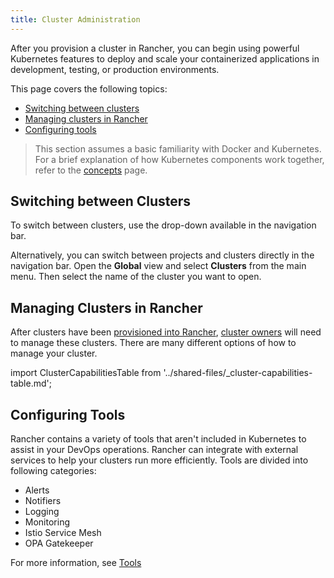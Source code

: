 ```yaml
---
title: Cluster Administration
---
```


After you provision a cluster in Rancher, you can begin using powerful Kubernetes features to deploy and scale your containerized applications in development, testing, or production environments.

This page covers the following topics:

- [Switching between clusters](#switching-between-clusters)
- [Managing clusters in Rancher](#managing-clusters-in-rancher)
- [Configuring tools](#configuring-tools)

> This section assumes a basic familiarity with Docker and Kubernetes. For a brief explanation of how Kubernetes components work together, refer to the [concepts](../reference-guides/kubernetes-concepts.md) page.

## Switching between Clusters

To switch between clusters, use the drop-down available in the navigation bar.

Alternatively, you can switch between projects and clusters directly in the navigation bar. Open the **Global** view and select **Clusters** from the main menu. Then select the name of the cluster you want to open.

## Managing Clusters in Rancher

After clusters have been [provisioned into Rancher](kubernetes-clusters-in-rancher-setup.md), [cluster owners](../how-to-guides/advanced-user-guides/authentication-permissions-and-global-configuration/manage-role-based-access-control-rbac/cluster-and-project-roles.md#cluster-roles) will need to manage these clusters. There are many different options of how to manage your cluster.

import ClusterCapabilitiesTable from '../shared-files/_cluster-capabilities-table.md';

<ClusterCapabilitiesTable />

## Configuring Tools

Rancher contains a variety of tools that aren't included in Kubernetes to assist in your DevOps operations. Rancher can integrate with external services to help your clusters run more efficiently. Tools are divided into following categories:

- Alerts
- Notifiers
- Logging
- Monitoring
- Istio Service Mesh
- OPA Gatekeeper

For more information, see [Tools](../reference-guides/rancher-cluster-tools.md)
